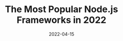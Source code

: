 ---
date: 2022-04-15
permalink: false
publisher: stackdiary
tags:
  - nodejs
  - frameworks
target_url: https://stackdiary.com/node-js-frameworks/
title: "The Most Popular Node.js Frameworks in 2022"
---